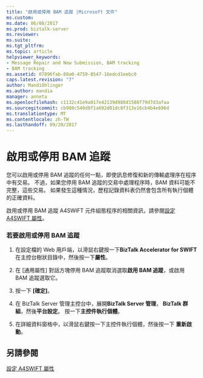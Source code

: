 ```yaml
---
title: "啟用或停用 BAM 追蹤 |Microsoft 文件"
ms.custom: 
ms.date: 06/08/2017
ms.prod: biztalk-server
ms.reviewer: 
ms.suite: 
ms.tgt_pltfrm: 
ms.topic: article
helpviewer_keywords:
- Message Repair and New Submission, BAM tracking
- BAM tracking
ms.assetid: 07896fab-88a0-4759-8547-16edcd1eebc0
caps.latest.revision: "7"
author: MandiOhlinger
ms.author: mandia
manager: anneta
ms.openlocfilehash: c1132c41e9a017e42139d988d1588f79d7d3afaa
ms.sourcegitcommit: cb908c540d8f1a692d01dc8f313e16cb4b4e696d
ms.translationtype: MT
ms.contentlocale: zh-TW
ms.lasthandoff: 09/20/2017
---
```

# <a name="enabling-or-disabling-bam-tracking"></a>啟用或停用 BAM 追蹤
您可以啟用或停用 BAM 追蹤的任何一點，即使訊息修復和新的傳輸處理序在程序中有交易。 不過，如果您停用 BAM 追蹤的交易中處理程序時，BAM 資料可能不完整，這些交易。 如果發生這種情況，歷程記錄資料表仍然會包含所有執行個體的正確資料。  
  
 啟用或停用 BAM 追蹤 A4SWIFT 元件組態程序的相關資訊，請參閱[設定 A4SWIFT 屬性](../../adapters-and-accelerators/accelerator-swift/setting-a4swift-properties.md)。  
  
### <a name="to-enable-or-disable-bam-tracking"></a>若要啟用或停用 BAM 追蹤  
  
1.  在設定檔的 Web 用戶端，以滑鼠右鍵按一下**BizTalk Accelerator for SWIFT**在主控台樹狀目錄中，然後按一下**屬性**。  
  
2.  在 [通用屬性] 對話方塊停用 BAM 追蹤取消選取**啟用 BAM 追蹤**，或啟用 BAM 追蹤選取它。  
  
3.  按一下 **[確定]**。  
  
4.  在 BizTalk Server 管理主控台中，展開**BizTalk Server 管理**， **BizTalk 群組**，然後**平台設定**。 按一下**主控件執行個體**。  
  
5.  在詳細資料窗格中，以滑鼠右鍵按一下主控件執行個體，然後按一下 **重新啟動**。  
  
## <a name="see-also"></a>另請參閱  
 [設定 A4SWIFT 屬性](../../adapters-and-accelerators/accelerator-swift/setting-a4swift-properties.md)
